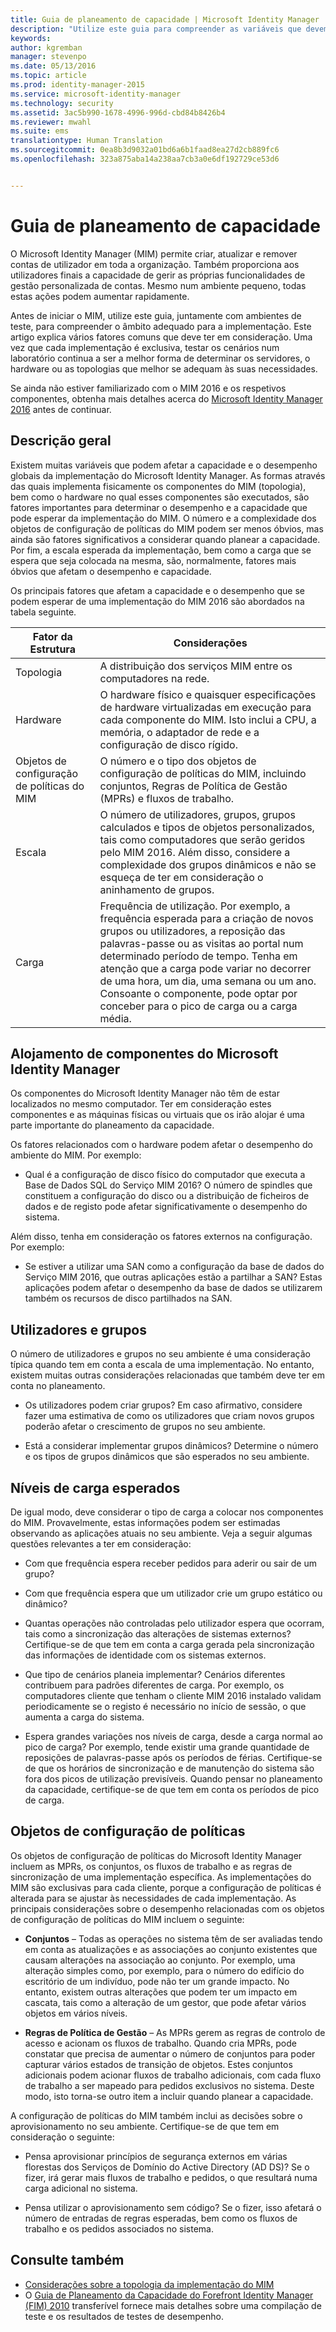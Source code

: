 ```yaml
---
title: Guia de planeamento de capacidade | Microsoft Identity Manager
description: "Utilize este guia para compreender as variáveis que devem ser consideradas antes de implementar o 2016 MIM, incluindo os níveis de carga e as decisões de políticas."
keywords: 
author: kgremban
manager: stevenpo
ms.date: 05/13/2016
ms.topic: article
ms.prod: identity-manager-2015
ms.service: microsoft-identity-manager
ms.technology: security
ms.assetid: 3ac5b990-1678-4996-996d-cbd84b8426b4
ms.reviewer: mwahl
ms.suite: ems
translationtype: Human Translation
ms.sourcegitcommit: 0ea8b3d9032a01bd6a6b1faad8ea27d2cb889fc6
ms.openlocfilehash: 323a875aba14a238aa7cb3a0e6df192729ce53d6


---
```


# Guia de planeamento de capacidade

O Microsoft Identity Manager (MIM) permite criar, atualizar e remover contas de utilizador em toda a organização. Também proporciona aos utilizadores finais a capacidade de gerir as próprias funcionalidades de gestão personalizada de contas. Mesmo num ambiente pequeno, todas estas ações podem aumentar rapidamente.

Antes de iniciar o MIM, utilize este guia, juntamente com ambientes de teste, para compreender o âmbito adequado para a implementação. Este artigo explica vários fatores comuns que deve ter em consideração. Uma vez que cada implementação é exclusiva, testar os cenários num laboratório continua a ser a melhor forma de determinar os servidores, o hardware ou as topologias que melhor se adequam às suas necessidades.

Se ainda não estiver familiarizado com o MIM 2016 e os respetivos componentes, obtenha mais detalhes acerca do [Microsoft Identity Manager 2016](/microsoft-identity-manager/understand-explore/microsoft-identity-manager-2016) antes de continuar.

## Descrição geral
Existem muitas variáveis que podem afetar a capacidade e o desempenho globais da implementação do Microsoft Identity Manager. As formas através das quais implementa fisicamente os componentes do MIM (topologia), bem como o hardware no qual esses componentes são executados, são fatores importantes para determinar o desempenho e a capacidade que pode esperar da implementação do MIM. O número e a complexidade dos objetos de configuração de políticas do MIM podem ser menos óbvios, mas ainda são fatores significativos a considerar quando planear a capacidade. Por fim, a escala esperada da implementação, bem como a carga que se espera que seja colocada na mesma, são, normalmente, fatores mais óbvios que afetam o desempenho e capacidade.

Os principais fatores que afetam a capacidade e o desempenho que se podem esperar de uma implementação do MIM 2016 são abordados na tabela seguinte.

| Fator da Estrutura | Considerações |
| ------------- | -------------- |
| Topologia | A distribuição dos serviços MIM entre os computadores na rede. |
| Hardware | O hardware físico e quaisquer especificações de hardware virtualizadas em execução para cada componente do MIM. Isto inclui a CPU, a memória, o adaptador de rede e a configuração de disco rígido. |
| Objetos de configuração de políticas do MIM | O número e o tipo dos objetos de configuração de políticas do MIM, incluindo conjuntos, Regras de Política de Gestão (MPRs) e fluxos de trabalho. |
| Escala | O número de utilizadores, grupos, grupos calculados e tipos de objetos personalizados, tais como computadores que serão geridos pelo MIM 2016. Além disso, considere a complexidade dos grupos dinâmicos e não se esqueça de ter em consideração o aninhamento de grupos. |
| Carga | Frequência de utilização. Por exemplo, a frequência esperada para a criação de novos grupos ou utilizadores, a reposição das palavras-passe ou as visitas ao portal num determinado período de tempo. Tenha em atenção que a carga pode variar no decorrer de uma hora, um dia, uma semana ou um ano. Consoante o componente, pode optar por conceber para o pico de carga ou a carga média. |


## Alojamento de componentes do Microsoft Identity Manager

Os componentes do Microsoft Identity Manager não têm de estar localizados no mesmo computador. Ter em consideração estes componentes e as máquinas físicas ou virtuais que os irão alojar é uma parte importante do planeamento da capacidade.

Os fatores relacionados com o hardware podem afetar o desempenho do ambiente do MIM. Por exemplo:
- Qual é a configuração de disco físico do computador que executa a Base de Dados SQL do Serviço MIM 2016? O número de spindles que constituem a configuração do disco ou a distribuição de ficheiros de dados e de registo pode afetar significativamente o desempenho do sistema.

Além disso, tenha em consideração os fatores externos na configuração. Por exemplo:
- Se estiver a utilizar uma SAN como a configuração da base de dados do Serviço MIM 2016, que outras aplicações estão a partilhar a SAN? Estas aplicações podem afetar o desempenho da base de dados se utilizarem também os recursos de disco partilhados na SAN.


## Utilizadores e grupos
O número de utilizadores e grupos no seu ambiente é uma consideração típica quando tem em conta a escala de uma implementação. No entanto, existem muitas outras considerações relacionadas que também deve ter em conta no planeamento.

- Os utilizadores podem criar grupos? Em caso afirmativo, considere fazer uma estimativa de como os utilizadores que criam novos grupos poderão afetar o crescimento de grupos no seu ambiente.

- Está a considerar implementar grupos dinâmicos? Determine o número e os tipos de grupos dinâmicos que são esperados no seu ambiente.


## Níveis de carga esperados
De igual modo, deve considerar o tipo de carga a colocar nos componentes do MIM. Provavelmente, estas informações podem ser estimadas observando as aplicações atuais no seu ambiente. Veja a seguir algumas questões relevantes a ter em consideração:

- Com que frequência espera receber pedidos para aderir ou sair de um grupo?

- Com que frequência espera que um utilizador crie um grupo estático ou dinâmico?

- Quantas operações não controladas pelo utilizador espera que ocorram, tais como a sincronização das alterações de sistemas externos? Certifique-se de que tem em conta a carga gerada pela sincronização das informações de identidade com os sistemas externos.

- Que tipo de cenários planeia implementar? Cenários diferentes contribuem para padrões diferentes de carga. Por exemplo, os computadores cliente que tenham o cliente MIM 2016 instalado validam periodicamente se o registo é necessário no início de sessão, o que aumenta a carga do sistema.

- Espera grandes variações nos níveis de carga, desde a carga normal ao pico de carga? Por exemplo, tende existir uma grande quantidade de reposições de palavras-passe após os períodos de férias. Certifique-se de que os horários de sincronização e de manutenção do sistema são fora dos picos de utilização previsíveis. Quando pensar no planeamento da capacidade, certifique-se de que tem em conta os períodos de pico de carga.


## Objetos de configuração de políticas

Os objetos de configuração de políticas do Microsoft Identity Manager incluem as MPRs, os conjuntos, os fluxos de trabalho e as regras de sincronização de uma implementação específica. As implementações do MIM são exclusivas para cada cliente, porque a configuração de políticas é alterada para se ajustar às necessidades de cada implementação. As principais considerações sobre o desempenho relacionadas com os objetos de configuração de políticas do MIM incluem o seguinte:

- **Conjuntos** – Todas as operações no sistema têm de ser avaliadas tendo em conta as atualizações e as associações ao conjunto existentes que causam alterações na associação ao conjunto. Por exemplo, uma alteração simples como, por exemplo, para o número do edifício do escritório de um indivíduo, pode não ter um grande impacto. No entanto, existem outras alterações que podem ter um impacto em cascata, tais como a alteração de um gestor, que pode afetar vários objetos em vários níveis.

- **Regras de Política de Gestão** – As MPRs gerem as regras de controlo de acesso e acionam os fluxos de trabalho. Quando cria MPRs, pode constatar que precisa de aumentar o número de conjuntos para poder capturar vários estados de transição de objetos. Estes conjuntos adicionais podem acionar fluxos de trabalho adicionais, com cada fluxo de trabalho a ser mapeado para pedidos exclusivos no sistema. Deste modo, isto torna-se outro item a incluir quando planear a capacidade.

A configuração de políticas do MIM também inclui as decisões sobre o aprovisionamento no seu ambiente. Certifique-se de que tem em consideração o seguinte:

- Pensa aprovisionar princípios de segurança externos em várias florestas dos Serviços de Domínio do Active Directory (AD DS)? Se o fizer, irá gerar mais fluxos de trabalho e pedidos, o que resultará numa carga adicional no sistema.

- Pensa utilizar o aprovisionamento sem código? Se o fizer, isso afetará o número de entradas de regras esperadas, bem como os fluxos de trabalho e os pedidos associados no sistema.


## Consulte também
- [Considerações sobre a topologia da implementação do MIM](topology-considerations.md)
- O [Guia de Planeamento da Capacidade do Forefront Identity Manager (FIM) 2010](http://go.microsoft.com/fwlink/?LinkId=200180) transferível fornece mais detalhes sobre uma compilação de teste e os resultados de testes de desempenho.



<!--HONumber=Jun16_HO4-->


